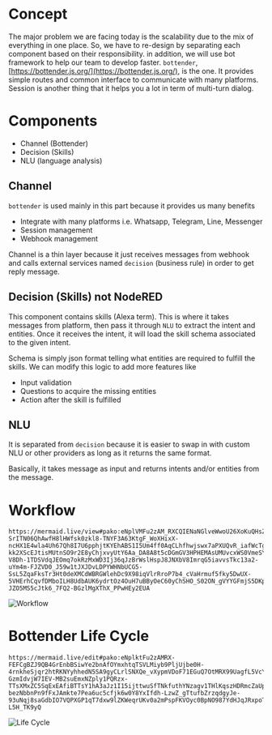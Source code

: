 # Concept
The major problem we are facing today is the scalability due to the mix of everything in one place. So, we have to re-design by separating each component based on their responsibility. in addition, we will use bot framework to help our team to develop faster. `bottender`, [https://bottender.js.org/](https://bottender.js.org/), is the one. It provides simple routes and common interface to communicate with many platforms. Session is another thing that it helps you a lot in term of multi-turn dialog.

# Components
- Channel (Bottender)
- Decision (Skills)
- NLU (language analysis)

## Channel
`bottender` is used mainly in this part because it provides us many benefits

- Integrate with many platforms i.e. Whatsapp, Telegram, Line, Messenger
- Session management
- Webhook management

Channel is a thin layer because it just receives messages from webhook and calls external services named `decision` (business rule) in order to get reply message.

## Decision (Skills) not NodeRED
This component contains skills (Alexa term). This is where it takes messages from platform, then pass it through `NLU` to extract the intent and entities. Once it receives the intent, it will load the skill schema associated to the given intent.

Schema is simply json format telling what entities are required to fulfill the skills. We can modify this logic to add more features like

- Input validation
- Questions to acquire the missing entities
- Action after the skill is fulfilled

## NLU
It is separated from `decision` because it is easier to swap in with custom NLU or other providers as long as it returns the same format.

Basically, it takes message as input and returns intents and/or entities from the message.


# Workflow
```
https://mermaid.live/view#pako:eNplVMFu2zAM_RXCQIENaNGlveWwoU26XoKuQHsZFB84m6mF2pItyWmDOP8-SrITN06QhAwfH8lHWfsk0zkl8-TNYF3A63KtgF_WoXHixX-ncHX1E4wla4Uh67Qh8I7U6pphjtKYEhABS1I5Um4ff0AqCLhfhwjswx7aPXUQvR_iafWcTgF_O2BzFgM9NBSJtqBPZzBzvXvNH-kk2XScEJtisMUtnSO9r2E8yChjxvyUtY6Aa_DA8A8t5cDGmGV3HPHEMAsUMUvcxWS0VmeSYTlwycjQZ_T0Pmfrpet5t1jKfNBtO9LEltrtN225kWVJUwTLimN1FH1ApBzqDUOqUG0CGxjVqKbxjHwCyH0ZVo2KNv2izJG-V8Dh-1TDSVdqJEOmq7okRzMxWD3Ij36qJzBrWslHspJ8JNXbV8ImrqG5iavvsTkc13a2-uYm4m-FJZVD0_J59w1tJXJDvLDPYWHNbUCG5-SsL5ZqaFksTr3Ht0deXMCdWBRGWlehDc9X98iqVlrRroP7b4_cVaHrmuf5fky5DwUX-5VHErhCqvfDMboILH8UdbAUK6ydrtOz4OuH7uBByOeC60yChSHO_S02ON_gVYYGFmjS5DKpyFQoc74i9j5nnbiCKlonczZz2mBbunWyVgeGtnXOWj7kki-JZO5MS5cJtk6_7FQ2-BGzlMgXThX_PPwHEy2EUA
```

![Workflow](https://s3.us-west-2.amazonaws.com/secure.notion-static.com/ec38120e-1d30-4c23-8845-5f6195dd1887/Untitled.png?X-Amz-Algorithm=AWS4-HMAC-SHA256&X-Amz-Content-Sha256=UNSIGNED-PAYLOAD&X-Amz-Credential=AKIAT73L2G45EIPT3X45%2F20220510%2Fus-west-2%2Fs3%2Faws4_request&X-Amz-Date=20220510T040450Z&X-Amz-Expires=86400&X-Amz-Signature=9ef321ef29f88d93fe7d35f734e0af1ae2a5c102527c718b829c71d35b2914ba&X-Amz-SignedHeaders=host&response-content-disposition=filename%20%3D%22Untitled.png%22&x-id=GetObject)

# Bottender Life Cycle
```
https://mermaid.live/edit#pako:eNplktFu2zAMRX-FEFCgBZJ9QB4GrEnbBSiwYe2bnAfOYmxhtqTSVLMiyb9PljUjbe0H-4rnkheSjqr2htRKNYyhhedN5SA9gyCLrlSNXQe_vXypmVDoF71EGuQ7OtMRX99UagfL5VcYaBj01lmxCcrKercrrZLKkHdML1rYNg1xUqVZwXI1c_RKTnSPIVjXAE8UiJ8KQ-GzmIdvjW7IEV-MB2suEmxNZply1PQRzx-TTsXMxZC5SqExEAfiBTTsY1hA3aJz1I15ijttwuSfTNkfuthYNzagv1THlKqszHDRmcZaUp9LuqzMdNGZPuRoB7bvtnp8R_LqCr7pdct2kB6HfDynBxLovaO3E9xeP6Tgrc-bezNbbnPn9fFxJAmkte7Pea6uc5cfjk6w0Y8YxIfdh-LzwZ_gTtufbZrzqdgyJe-93uNqj8saGdbIO7VQPXGP1qT7dxw9lZKWeqrUKv0a2mPspFKVOyc0BpNO987YdHJqJRxpoTCKf3pz9X89MRuL6Tb30-L5H_TK9yQ
```

![Life Cycle](https://s3.us-west-2.amazonaws.com/secure.notion-static.com/c48b4399-0efc-4b5a-bad6-5fbd7a99f119/Untitled.png?X-Amz-Algorithm=AWS4-HMAC-SHA256&X-Amz-Content-Sha256=UNSIGNED-PAYLOAD&X-Amz-Credential=AKIAT73L2G45EIPT3X45%2F20220510%2Fus-west-2%2Fs3%2Faws4_request&X-Amz-Date=20220510T040612Z&X-Amz-Expires=86400&X-Amz-Signature=c41b32053161ee3be0f14f32fbb745f247e47e9cba4a90beaac7a657109d7019&X-Amz-SignedHeaders=host&response-content-disposition=filename%20%3D%22Untitled.png%22&x-id=GetObject)


